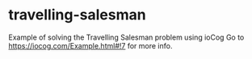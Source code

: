 # travelling-salesman
Example of solving the Travelling Salesman problem using ioCog
Go to https://iocog.com/Example.html#!7 for more info.
